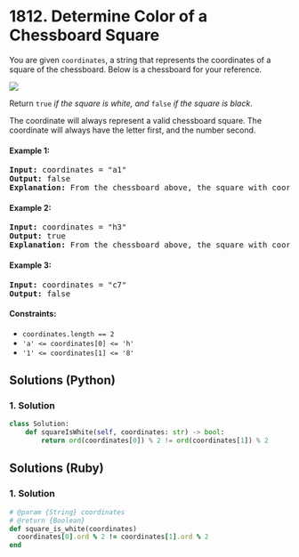 # 1812. Determine Color of a Chessboard Square
You are given `coordinates`, a string that represents the coordinates of a square of the chessboard. Below is a chessboard for your reference.

![](https://assets.leetcode.com/uploads/2021/02/19/screenshot-2021-02-20-at-22159-pm.png)

Return `true` *if the square is white, and* `false` *if the square is black*.

The coordinate will always represent a valid chessboard square. The coordinate will always have the letter first, and the number second.

#### Example 1:
<pre>
<strong>Input:</strong> coordinates = "a1"
<strong>Output:</strong> false
<strong>Explanation:</strong> From the chessboard above, the square with coordinates "a1" is black, so return false.
</pre>

#### Example 2:
<pre>
<strong>Input:</strong> coordinates = "h3"
<strong>Output:</strong> true
<strong>Explanation:</strong> From the chessboard above, the square with coordinates "h3" is white, so return true.
</pre>

#### Example 3:
<pre>
<strong>Input:</strong> coordinates = "c7"
<strong>Output:</strong> false
</pre>

#### Constraints:
* `coordinates.length == 2`
* `'a' <= coordinates[0] <= 'h'`
* `'1' <= coordinates[1] <= '8'`

## Solutions (Python)

### 1. Solution
```Python
class Solution:
    def squareIsWhite(self, coordinates: str) -> bool:
        return ord(coordinates[0]) % 2 != ord(coordinates[1]) % 2
```

## Solutions (Ruby)

### 1. Solution
```Ruby
# @param {String} coordinates
# @return {Boolean}
def square_is_white(coordinates)
  coordinates[0].ord % 2 != coordinates[1].ord % 2
end
```
